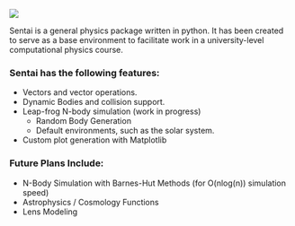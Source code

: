 ![](https://i.imgur.com/5j2r6qP.png)

Sentai is a general physics package written in python. It has been created to serve as a base environment to facilitate work in a university-level computational physics course.

### Sentai has the following features:

* Vectors and vector operations.
* Dynamic Bodies and collision support.
* Leap-frog N-body simulation (work in progress)
  * Random Body Generation
  * Default environments, such as the solar system.
* Custom plot generation with Matplotlib
  
### Future Plans Include:
* N-Body Simulation with Barnes-Hut Methods (for O(nlog(n)) simulation speed)
* Astrophysics / Cosmology Functions
* Lens Modeling 
